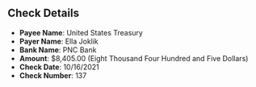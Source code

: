 ## Check Details
- **Payee Name**: United States Treasury
- **Payer Name**: Ella Joklik
- **Bank Name**: PNC Bank
- **Amount**: $8,405.00 (Eight Thousand Four Hundred and Five Dollars)
- **Check Date**: 10/16/2021
- **Check Number**: 137